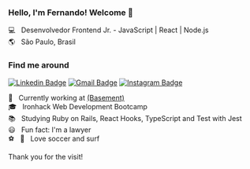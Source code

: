 ### Hello, I'm  Fernando! Welcome 👋

:computer: &nbsp; Desenvolvedor Frontend Jr. - JavaScript | React | Node.js <br>
:earth_americas: &nbsp; São Paulo, Brasil

### Find me around

[![Linkedin Badge](https://img.shields.io/badge/-FernandoBorrelli-blue?style=flat-square&logo=Linkedin&logoColor=white&link=https://www.linkedin.com/in/fernando-borrelli)](https://www.linkedin.com/in/fernando-borrelli)
[![Gmail Badge](https://img.shields.io/badge/-flborrelli@gmail.com-c14438?style=flat-square&logo=Gmail&logoColor=white&link=mailto:flborrelli@gmail.com)](mailto:flborrelli@gmail.com)
[![Instagram Badge](https://img.shields.io/badge/-@feborrelli-blueviolet?style=flat-square&logo=Instagram&logoColor=white&link=https://www.instagram.com/feborrelli/)](https://www.instagram.com/feborrelli/) 

:office: &nbsp; Currently working at [(Basement)](https://www.basement.io)<br>
:mortar_board: &nbsp; Ironhack Web Development Bootcamp<br>
:books: &nbsp; Studying Ruby on Rails, React Hooks, TypeScript and Test with Jest<br>
:smiley: &nbsp; Fun fact: I'm a lawyer<br>
:soccer: &nbsp; :ocean: &nbsp; Love soccer and surf<br>


Thank you for the visit!


